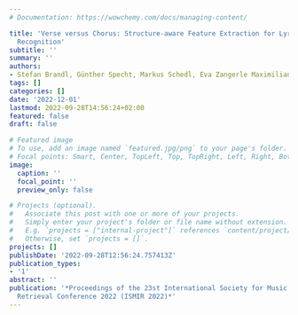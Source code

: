 ```yaml
---
# Documentation: https://wowchemy.com/docs/managing-content/

title: 'Verse versus Chorus: Structure-aware Feature Extraction for Lyrics-based Genre
  Recognition'
subtitle: ''
summary: ''
authors:
- Stefan Brandl, Günther Specht, Markus Schedl, Eva Zangerle Maximilian Mayerl
tags: []
categories: []
date: '2022-12-01'
lastmod: 2022-09-28T14:56:24+02:00
featured: false
draft: false

# Featured image
# To use, add an image named `featured.jpg/png` to your page's folder.
# Focal points: Smart, Center, TopLeft, Top, TopRight, Left, Right, BottomLeft, Bottom, BottomRight.
image:
  caption: ''
  focal_point: ''
  preview_only: false

# Projects (optional).
#   Associate this post with one or more of your projects.
#   Simply enter your project's folder or file name without extension.
#   E.g. `projects = ["internal-project"]` references `content/project/deep-learning/index.md`.
#   Otherwise, set `projects = []`.
projects: []
publishDate: '2022-09-28T12:56:24.757413Z'
publication_types:
- '1'
abstract: ''
publication: '*Proceedings of the 23st International Society for Music Information
  Retrieval Conference 2022 (ISMIR 2022)*'
---
```

